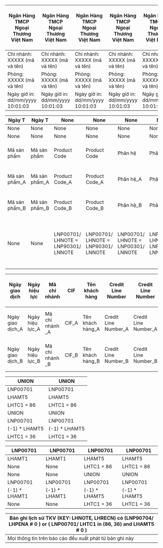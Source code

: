 | Ngân Hàng TMCP  Ngoại Thương Việt Nam   | Ngân Hàng TMCP  Ngoại Thương Việt Nam   | Ngân Hàng TMCP  Ngoại Thương Việt Nam   | Ngân Hàng TMCP  Ngoại Thương Việt Nam   | Ngân Hàng TMCP  Ngoại Thương Việt Nam   | Ngân Hàng TMCP  Ngoại Thương Việt Nam   | Ngân Hàng TMCP  Ngoại Thương Việt Nam   | Ngân Hàng TMCP  Ngoại Thương Việt Nam   | Ngân Hàng TMCP  Ngoại Thương Việt Nam   | Ngân Hàng TMCP  Ngoại Thương Việt Nam   | Ngân Hàng TMCP  Ngoại Thương Việt Nam   | Ngân Hàng TMCP  Ngoại Thương Việt Nam   | Ngân Hàng TMCP  Ngoại Thương Việt Nam   | Ngân Hàng TMCP  Ngoại Thương Việt Nam   | Ngân Hàng TMCP  Ngoại Thương Việt Nam   | Ngân Hàng TMCP  Ngoại Thương Việt Nam   | None   | None   | None   | None   | None   | None   | None   | None   | None   | None   | None   | None   | None   | None   | None   | None   | None   | None   |
|-----------------------------------------|-----------------------------------------|-----------------------------------------|-----------------------------------------|-----------------------------------------|-----------------------------------------|-----------------------------------------|-----------------------------------------|-----------------------------------------|-----------------------------------------|-----------------------------------------|-----------------------------------------|-----------------------------------------|-----------------------------------------|-----------------------------------------|-----------------------------------------|--------|--------|--------|--------|--------|--------|--------|--------|--------|--------|--------|--------|--------|--------|--------|--------|--------|--------|
| Chi nhánh: XXXXX (mã và tên)            | Chi nhánh: XXXXX (mã và tên)            | Chi nhánh: XXXXX (mã và tên)            | Chi nhánh: XXXXX (mã và tên)            | Chi nhánh: XXXXX (mã và tên)            | Chi nhánh: XXXXX (mã và tên)            | Chi nhánh: XXXXX (mã và tên)            | Chi nhánh: XXXXX (mã và tên)            | Chi nhánh: XXXXX (mã và tên)            | Chi nhánh: XXXXX (mã và tên)            | Chi nhánh: XXXXX (mã và tên)            | Chi nhánh: XXXXX (mã và tên)            | None                                    | None                                    | None                                    | None                                    | None   | None   | None   | None   | None   | None   | None   | None   | None   | None   | None   | None   | None   | None   | None   | None   | None   | None   |
| Phòng: XXXXX (mã và tên)                | Phòng: XXXXX (mã và tên)                | Phòng: XXXXX (mã và tên)                | Phòng: XXXXX (mã và tên)                | Phòng: XXXXX (mã và tên)                | Phòng: XXXXX (mã và tên)                | None                                    | None                                    | None                                    | None                                    | None                                    | None                                    | None                                    | None                                    | None                                    | None                                    | None   | None   | None   | None   | None   | None   | None   | None   | None   | None   | None   | None   | None   | None   | None   | None   | None   | None   |
| Ngày giờ in: dd/mm/yyyy 10:01:03        | Ngày giờ in: dd/mm/yyyy 10:01:03        | Ngày giờ in: dd/mm/yyyy 10:01:03        | Ngày giờ in: dd/mm/yyyy 10:01:03        | Ngày giờ in: dd/mm/yyyy 10:01:03        | Ngày giờ in: dd/mm/yyyy 10:01:03        | Ngày giờ in: dd/mm/yyyy 10:01:03        | Ngày giờ in: dd/mm/yyyy 10:01:03        | Ngày giờ in: dd/mm/yyyy 10:01:03        | Ngày giờ in: dd/mm/yyyy 10:01:03        | Ngày giờ in: dd/mm/yyyy 10:01:03        | Ngày giờ in: dd/mm/yyyy 10:01:03        | None                                    | None                                    | None                                    | None                                    | None   | None   | None   | None   | None   | None   | None   | None   | None   | None   | None   | None   | None   | None   | None   | None   | None   | None   |

| Ngày T        | Ngày T        | None                                | None                                | None                                | None                                | None                               | None                               | None              | None              | None                                                                        | None                                                                        | None           | None           | None        | None        | None        | None        |
|---------------|---------------|-------------------------------------|-------------------------------------|-------------------------------------|-------------------------------------|------------------------------------|------------------------------------|-------------------|-------------------|-----------------------------------------------------------------------------|-----------------------------------------------------------------------------|----------------|----------------|-------------|-------------|-------------|-------------|
| None          | None          | None                                | None                                | None                                | None                                | None                               | None                               | None              | None              | None                                                                        | None                                                                        | None           | None           | None        | None        | None        | None        |
| None          | None          | None                                | None                                | None                                | None                                | None                               | None                               | None              | None              | None                                                                        | None                                                                        | None           | None           | None        | None        | None        | None        |
| Mã sản phẩm   | Mã sản phẩm   | Product Code                        | Product Code                        | Phân hệ                             | Phân hệ                             | GL thu phí                         | GL thu phí                         | Số tiền thu gốc   | Số tiền thu gốc   | Số tiền phí nguyên tệ                                                       | Số tiền phí nguyên tệ                                                       | Nguồn trả nợ   | Nguồn trả nợ   | User ID 1   | User ID 1   | User ID 2   | User ID 2   |
| Mã sản phẩm_A | Mã sản phẩm_A | Product Code_A                      | Product Code_A                      | Phân hệ_A                           | Phân hệ_A                           | GL thu phí _A                      | GL thu phí _A                      | Số tiền thu gốc_A | Số tiền thu gốc_A | LNC                                                                         | LNC                                                                         | Nguồn trả nợ_A | Nguồn trả nợ_A | User ID 1_A | User ID 1_A | User ID 2_A | User ID 2_A |
| Mã sản phẩm_B | Mã sản phẩm_B | Product Code_B                      | Product Code_B                      | Phân hệ_B                           | Phân hệ_B                           | GL thu phí _B                      | GL thu phí _B                      | Số tiền thu gốc_B | Số tiền thu gốc_B | IF LHTC1 = 37 then (-1)*LHPENA ELSE LHPENA                                  | IF LHTC1 = 37 then (-1)*LHPENA ELSE LHPENA                                  | Nguồn trả nợ_B | Nguồn trả nợ_B | User ID 1_B | User ID 1_B | User ID 2_B | User ID 2_B |
| None          | None          | LNP00701/ LHNOTE = LNP90301/ LNNOTE | LNP00701/ LHNOTE = LNP90301/ LNNOTE | LNP00701/ LHNOTE = LNP00301/ LNNOTE | LNP00701/ LHNOTE = LNP00301/ LNNOTE | LNP00701/ LHTYPE = CFP95301/ CFTYP | LNP00701/ LHTYPE = CFP95301/ CFTYP | None              | None              | LNP90704/ LHNOTE = LNP00701/ LHNOTE AND LNP90704/ LHRECN = LNP00701/ LHRECN | LNP90704/ LHNOTE = LNP00701/ LHNOTE AND LNP90704/ LHRECN = LNP00701/ LHRECN | None           | None           | None        | None        | None        | None        |

| Ngày giao dịch   | Ngày hiệu lực   | Mã chi nhánh    | CIF   | Tên khách hàng   | Credit Line Number   | Credit Line Number   | Số hợp đồng tín dụng   | Số hợp đồng tín dụng   | Tài khoản chi tiết khách hàng   | Tài khoản chi tiết khách hàng   | Ngày giải ngân đầu tiên   | Ngày giải ngân đầu tiên   | Loại tiền tệ   | Loại tiền tệ   | Mã sản phẩm   | Mã sản phẩm   | Product Code   | Product Code   | Phân hệ   | Phân hệ   | GL thu phí    | GL thu phí    | Số tiền thu gốc   | Số tiền thu gốc   | Số tiền phí nguyên tệ                      | Số tiền phí nguyên tệ                      | Nguồn trả nợ   | Nguồn trả nợ   | User ID 1   | User ID 1   | User ID 2   | User ID 2   |
|------------------|-----------------|-----------------|-------|------------------|----------------------|----------------------|------------------------|------------------------|---------------------------------|---------------------------------|---------------------------|---------------------------|----------------|----------------|---------------|---------------|----------------|----------------|-----------|-----------|---------------|---------------|-------------------|-------------------|--------------------------------------------|--------------------------------------------|----------------|----------------|-------------|-------------|-------------|-------------|
| Ngày giao dịch_A | Ngày hiệu lực_A | Mã chi nhánh _A | CIF_A | Tên khách hàng_A | Credit Line Number_A | Credit Line Number_A | Số hợp đồng tín dụng_A | Số hợp đồng tín dụng_A | Tài khoản chi tiết khách hàng_A | Tài khoản chi tiết khách hàng_A | Ngày giải ngân đầu tiên_A | Ngày giải ngân đầu tiên_A | Loại tiền tệ_A | Loại tiền tệ_A | Mã sản phẩm_A | Mã sản phẩm_A | Product Code_A | Product Code_A | Phân hệ_A | Phân hệ_A | GL thu phí _A | GL thu phí _A | Số tiền thu gốc_A | Số tiền thu gốc_A | LNC                                        | LNC                                        | Nguồn trả nợ_A | Nguồn trả nợ_A | User ID 1_A | User ID 1_A | User ID 2_A | User ID 2_A |
| Ngày giao dịch_B | Ngày hiệu lực_B | Mã chi nhánh _B | CIF_B | Tên khách hàng_B | Credit Line Number_B | Credit Line Number_B | Số hợp đồng tín dụng_B | Số hợp đồng tín dụng_B | Tài khoản chi tiết khách hàng_B | Tài khoản chi tiết khách hàng_B | Ngày giải ngân đầu tiên_B | Ngày giải ngân đầu tiên_B | Loại tiền tệ_B | Loại tiền tệ_B | Mã sản phẩm_B | Mã sản phẩm_B | Product Code_B | Product Code_B | Phân hệ_B | Phân hệ_B | GL thu phí _B | GL thu phí _B | Số tiền thu gốc_B | Số tiền thu gốc_B | IF LHTC1 = 37 then (-1)*LHPENA ELSE LHPENA | IF LHTC1 = 37 then (-1)*LHPENA ELSE LHPENA | Nguồn trả nợ_B | Nguồn trả nợ_B | User ID 1_B | User ID 1_B | User ID 2_B | User ID 2_B |

| UNION         | UNION         |
|---------------|---------------|
| LNP00701      | LNP00701      |
| LHAMT5        | LHAMT5        |
| LHTC1 = 86    | LHTC1 = 86    |
| UNION         | UNION         |
| LNP00701      | LNP00701      |
| (-1) * LHAMT5 | (-1) * LHAMT5 |
| LHTC1 = 36    | LHTC1 = 36    |

| LNP00701      | LNP00701      | LNP00701      | LNP00701      |
|---------------|---------------|---------------|---------------|
| LHAMT1        | LHAMT1        | LHAMT5        | LHAMT5        |
| None          | None          | LHTC1 = 86    | LHTC1 = 86    |
| None          | None          | UNION         | UNION         |
| LNP00701      | LNP00701      | LNP00701      | LNP00701      |
| (-1) * LHAMT1 | (-1) * LHAMT1 | (-1) * LHAMT5 | (-1) * LHAMT5 |
| None          | None          | LHTC1 = 36    | LHTC1 = 36    |

| Bản ghi lịch sử TKV (KEY: LHNOTE, LHRECN) có (LNP90704/ LHPENA # 0 ) or ( LNP00701/ LHTC1 in (86, 36) and LHAMT5 # 0 )   |
|--------------------------------------------------------------------------------------------------------------------------|
| Mọi thông tin trên báo cáo đều xuất phát từ bản ghi này                                                                  |